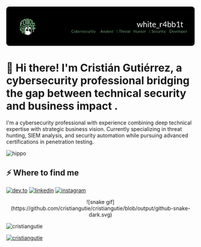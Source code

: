 ![Header](./github-header-image.png)
<h1>👋 Hi there! I'm Cristián Gutiérrez, a cybersecurity professional bridging the gap between technical security and business impact .</h1>
<p>I'm a cybersecurity professional with experience combining deep technical expertise with strategic business vision. Currently specializing in threat hunting, SIEM analysis, and security automation while pursuing advanced certifications in penetration testing.</p>

![hippo](https://media1.giphy.com/media/v1.Y2lkPTc5MGI3NjExYm55NWhjczBrb2o0eXQyb290Mm1vemJtcmk2Mmlsc2VjY2lxemJ4ZyZlcD12MV9pbnRlcm5hbF9naWZfYnlfaWQmY3Q9Zw/KzQENJNdQaF2Bv9gXk/giphy.gif)
<h2>⚡️ Where to find me</h2>
<p><a target="_blank" href="https://dev.to/cristiangutie" style="display: inline-block;"><img src="https://img.shields.io/badge/dev-to?style=for-the-badge&logo=dev-to&logoColor=white&color=black" alt="dev.to" /></a>
<a target="_blank" href="https://www.linkedin.com/in/cristiangutie" style="display: inline-block;"><img src="https://img.shields.io/badge/linkedin-logo?style=for-the-badge&logo=linkedin&logoColor=white&color=%230a77b6" alt="linkedin" /></a>
<a target="_blank" href="https://www.instagram.com/cristiangutie" style="display: inline-block;"><img src="https://img.shields.io/badge/instagram-logo?style=for-the-badge&logo=instagram&logoColor=white&color=%23F35369" alt="instagram" /></a></p>
<div align="center">
  ![snake gif](https://github.com/cristiangutie/cristiangutie/blob/output/github-snake-dark.svg)
</div>
<!-- <p><img align="center" src="https://github-readme-stats.vercel.app/api?username=cristiangutie&show_icons=true&locale=en" alt="cristiangutie" /></p> -->
<p><img src="https://github-readme-stats.vercel.app/api/top-langs?username=cristiangutie&show_icons=true&locale=en&layout=compact" alt="cristiangutie" /></p>
<p><a href="https://github.com/ryo-ma/github-profile-trophy"><img src="https://github-profile-trophy.vercel.app/?username=cristiangutie" alt="cristiangutie" /></a></p>
